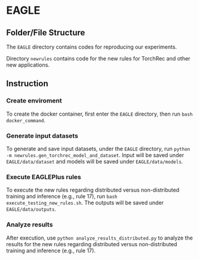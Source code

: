 # EAGLE

## Folder/File Structure

The `EAGLE` directory contains codes for reproducing our experiments.

Directory `newrules` contains code for the new rules for TorchRec and other new applications. 

## Instruction

### Create enviroment
To create the docker container, first enter the `EAGLE` directory, then run `bash docker_command`.

### Generate input datasets
To generate and save input datasets, under the `EAGLE` directory, run `python -m newrules.gen_torchrec_model_and_dataset`. Input will be saved under `EAGLE/data/dataset` and models will be saved under `EAGLE/data/models`.

### Execute EAGLEPlus rules
To execute the new rules regarding distributed versus non-distributed training and inference (e.g., rule 17), run `bash execute_testing_new_rules.sh`. The outputs will be saved under `EAGLE/data/outputs`.

### Analyze results
After execution, use `python analyze_results_distributed.py` to analyze the results for the new rules regarding distributed versus non-distributed training and inference (e.g., rule 17).
